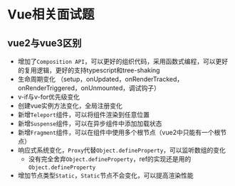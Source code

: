 # Vue相关面试题

## vue2与vue3区别

+ 增加了`Composition API`，可以更好的组织代码，采用函数式编程，可以更好的复用逻辑，更好的支持typescript和tree-shaking
+ 生命周期变化 （setup，onUpdated，onRenderTracked，onRenderTriggered，onUnmounted，调试钩子）
+ v-if与v-for优先级变化
+ 创建vue实例方法变化，全局注册变化
+ 新增`Teleport`组件，可以将组件渲染到任意位置
+ 新增`Suspense`组件，可以在异步组件中添加加载状态
+ 新增`Fragment`组件，可以在组件中使用多个根节点（vue2中只能有一个根节点）
+ 响应式系统变化，`Proxy`代替`Object.defineProperty`，可以监听数组的变化
    - 没有完全舍弃`Object.defineProperty`，ref的实现还是用的`Object.defineProperty`
+ 增加节点类型`Static`，`Static`节点不会变化，可以提高渲染性能